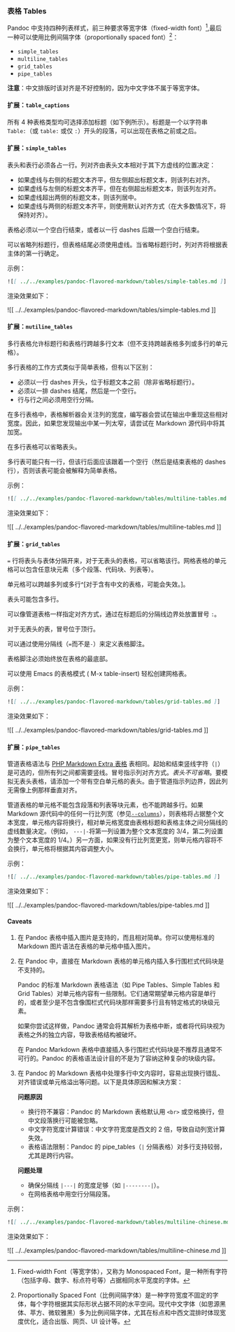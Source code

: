 ### 表格 Tables

Pandoc 中支持四种列表样式，前三种要求等宽字体（fixed-width font）[^fwf],最后一种可以使用比例间隔字体（proportionally spaced font）[^psf]：

- `simple_tables`
- `multiline_tables`
- `grid_tables`
- `pipe_tables`

[^fwf]: Fixed-width Font（等宽字体），又称为 Monospaced Font，是一种所有字符（包括字母、数字、标点符号等）占据相同水平宽度的字体。

[^psf]: Proportionally Spaced Font（比例间隔字体）是一种字符宽度不固定的字体，每个字符根据其实际形状占据不同的水平空间。现代中文字体（如思源黑体、苹方、微软雅黑）多为比例间隔字体，尤其在标点和中西文混排时体现宽度优化，适合出版、网页、UI 设计等。

**注意**：中文排版时该对齐是不好控制的，因为中文字体不属于等宽字体。

#### 扩展：`table_captions`

所有 4 种表格类型均可选择添加标题（如下例所示）。标题是一个以字符串 `Table:`（或 `table:` 或仅 `:`）开头的段落，可以出现在表格之前或之后。

#### 扩展：`simple_tables`

表头和表行必须各占一行。列对齐由表头文本相对于其下方虚线的位置决定：

- 如果虚线与右侧的标题文本齐平，但左侧超出标题文本，则该列右对齐。
- 如果虚线与左侧的标题文本齐平，但在右侧超出标题文本，则该列左对齐。
- 如果虚线超出两侧的标题文本，则该列居中。
- 如果虚线与两侧的标题文本齐平，则使用默认对齐方式（在大多数情况下，将保持对齐）。
  
表格必须以一个空白行结束，或者以一行 dashes 后跟一个空白行结束。

可以省略列标题行，但表格结尾必须使用虚线。当省略标题行时，列对齐将根据表主体的第一行确定。

示例：

```markdown
![[ ../../examples/pandoc-flavored-markdown/tables/simple-tables.md ]]
```

渲染效果如下：

![[ ../../examples/pandoc-flavored-markdown/tables/simple-tables.md ]]

#### 扩展：`mutiline_tables`

多行表格允许标题行和表格行跨越多行文本（但不支持跨越表格多列或多行的单元格）。

多行表格的工作方式类似于简单表格，但有以下区别：

- 必须以一行 dashes 开头，位于标题文本之前（除非省略标题行）。
- 必须以一排 dashes 结尾，然后是一个空行。
- 行与行之间必须用空行分隔。
  
在多行表格中，表格解析器会关注列的宽度，编写器会尝试在输出中重现这些相对宽度。因此，如果您发现输出中某一列太窄，请尝试在 Markdown 源代码中将其加宽。

在多行表格可以省略表头。

多行表可能只有一行，但该行后面应该跟着一个空行（然后是结束表格的 dashes 行），否则该表可能会被解释为简单表格。

示例：

```markdown
![[ ../../examples/pandoc-flavored-markdown/tables/multiline-tables.md ]]
```

渲染效果如下：

![[ ../../examples/pandoc-flavored-markdown/tables/multiline-tables.md ]]

#### 扩展：`grid_tables`

`=` 行将表头与表体分隔开来，对于无表头的表格，可以省略该行。网格表格的单元格可以包含任意块元素（多个段落、代码块、列表等）。

单元格可以跨越多列或多行^[对于含有中文的表格，可能会失效。]。

表头可能包含多行。

可以像管道表格一样指定对齐方式，通过在标题后的分隔线边界处放置冒号 `:`。

对于无表头的表，冒号位于顶行。

可以通过使用分隔线（`=`而不是`-`）来定义表格脚注。

表格脚注必须始终放在表格的最底部。

可以使用 Emacs 的表格模式 ( M-x table-insert) 轻松创建网格表。

示例：

```markdown
![[ ../../examples/pandoc-flavored-markdown/tables/grid-tables.md ]]
```

渲染效果如下：

![[ ../../examples/pandoc-flavored-markdown/tables/grid-tables.md ]]

#### 扩展：`pipe_tables`

管道表格语法与 [PHP Markdown Extra 表格](https://michelf.ca/projects/php-markdown/extra/#table) 表相同。起始和结束竖线字符（`|`）是可选的，但所有列之间都需要竖线。冒号指示列对齐方式。*表头不可省略*。要模拟无表头表格，请添加一个带有空白单元格的表头。由于管道指示列边界，因此列无需像上例那样垂直对齐。

管道表格的单元格不能包含段落和列表等块元素，也不能跨越多行。如果 Markdown 源代码中的任何一行比列宽（参见[`--columns`](https://pandoc.org/MANUAL.html#option--columns)），则表格将占据整个文本宽度，单元格内容将换行，相对单元格宽度由表格标题和表格主体之间分隔线的虚线数量决定。（例如， `---|-`将第一列设置为整个文本宽度的 3/4，第二列设置为整个文本宽度的 1/4。）另一方面，如果没有行比列宽更宽，则单元格内容将不会换行，单元格将根据其内容调整大小。

示例：

```markdown
![[ ../../examples/pandoc-flavored-markdown/tables/pipe-tables.md ]]
```

渲染效果如下：

![[ ../../examples/pandoc-flavored-markdown/tables/pipe-tables.md ]]

#### Caveats

1. 在 Pandoc 表格中插入图片是支持的，而且相对简单。你可以使用标准的 Markdown 图片语法在表格的单元格中插入图片。

2. 在 Pandoc 中，直接在 Markdown 表格的单元格内插入多行围栏式代码块是不支持的。

   Pandoc 的标准 Markdown 表格语法（如 Pipe Tables、Simple Tables 和 Grid Tables）对单元格内容有一些限制。它们通常期望单元格内容是单行的，或者至少是不包含像围栏式代码块那样需要多行且有特定格式的块级元素。

   如果你尝试这样做，Pandoc 通常会将其解析为表格中断，或者将代码块视为表格之外的独立内容，导致表格结构被破坏。

   在 Pandoc Markdown 表格中直接插入多行围栏式代码块是不推荐且通常不可行的。Pandoc 的表格语法设计目的不是为了容纳这种复杂的块级内容。

3. 在 Pandoc 的 Markdown 表格中处理多行中文内容时，容易出现换行错乱、对齐错误或单元格溢出等问题。以下是具体原因和解决方案：

   **问题原因**
   
   - 换行符不兼容：Pandoc 的 Markdown 表格默认用 `<br>` 或空格换行，但中文段落换行可能被忽略。
   - 中文字符宽度计算错误：中文字符宽度是西文的 2 倍，导致自动列宽计算失效。
   - 表格语法限制：Pandoc 的 pipe_tables（`|` 分隔表格）对多行支持较弱，尤其是跨行内容。

   **问题处理**

   - 确保分隔线 `|---|` 的宽度足够（如 `|--------|`）。
   - 在网格表格中用空行分隔段落。
  
示例：

```markdown
![[ ../../examples/pandoc-flavored-markdown/tables/multiline-chinese.md ]]
```

渲染效果如下：

![[ ../../examples/pandoc-flavored-markdown/tables/multiline-chinese.md ]]

